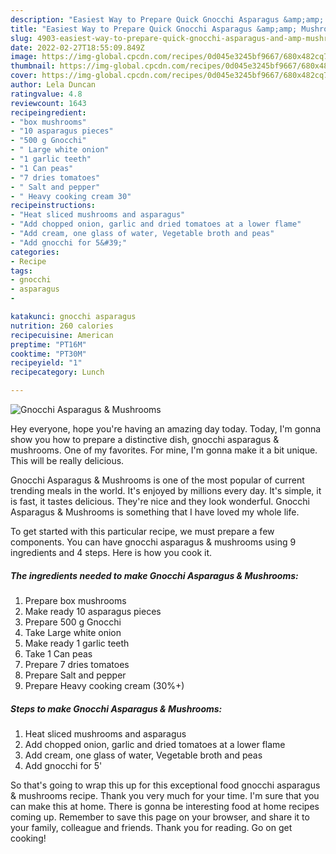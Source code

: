 ```yaml
---
description: "Easiest Way to Prepare Quick Gnocchi Asparagus &amp;amp; Mushrooms"
title: "Easiest Way to Prepare Quick Gnocchi Asparagus &amp;amp; Mushrooms"
slug: 4903-easiest-way-to-prepare-quick-gnocchi-asparagus-and-amp-mushrooms
date: 2022-02-27T18:55:09.849Z
image: https://img-global.cpcdn.com/recipes/0d045e3245bf9667/680x482cq70/gnocchi-asparagus-mushrooms-recipe-main-photo.jpg
thumbnail: https://img-global.cpcdn.com/recipes/0d045e3245bf9667/680x482cq70/gnocchi-asparagus-mushrooms-recipe-main-photo.jpg
cover: https://img-global.cpcdn.com/recipes/0d045e3245bf9667/680x482cq70/gnocchi-asparagus-mushrooms-recipe-main-photo.jpg
author: Lela Duncan
ratingvalue: 4.8
reviewcount: 1643
recipeingredient:
- "box mushrooms"
- "10 asparagus pieces"
- "500 g Gnocchi"
- " Large white onion"
- "1 garlic teeth"
- "1 Can peas"
- "7 dries tomatoes"
- " Salt and pepper"
- " Heavy cooking cream 30"
recipeinstructions:
- "Heat sliced mushrooms and asparagus"
- "Add chopped onion, garlic and dried tomatoes at a lower flame"
- "Add cream, one glass of water, Vegetable broth and peas"
- "Add gnocchi for 5&#39;"
categories:
- Recipe
tags:
- gnocchi
- asparagus
- 

katakunci: gnocchi asparagus  
nutrition: 260 calories
recipecuisine: American
preptime: "PT16M"
cooktime: "PT30M"
recipeyield: "1"
recipecategory: Lunch

---
```



![Gnocchi Asparagus &amp; Mushrooms](https://img-global.cpcdn.com/recipes/0d045e3245bf9667/680x482cq70/gnocchi-asparagus-mushrooms-recipe-main-photo.jpg)

Hey everyone, hope you're having an amazing day today. Today, I'm gonna show you how to prepare a distinctive dish, gnocchi asparagus &amp; mushrooms. One of my favorites. For mine, I'm gonna make it a bit unique. This will be really delicious.

Gnocchi Asparagus &amp; Mushrooms is one of the most popular of current trending meals in the world. It's enjoyed by millions every day. It's simple, it is fast, it tastes delicious. They're nice and they look wonderful. Gnocchi Asparagus &amp; Mushrooms is something that I have loved my whole life.




To get started with this particular recipe, we must prepare a few components. You can have gnocchi asparagus &amp; mushrooms using 9 ingredients and 4 steps. Here is how you cook it.

<!--inarticleads1-->

##### The ingredients needed to make Gnocchi Asparagus &amp; Mushrooms:

1. Prepare box mushrooms
1. Make ready 10 asparagus pieces
1. Prepare 500 g Gnocchi
1. Take  Large white onion
1. Make ready 1 garlic teeth
1. Take 1 Can peas
1. Prepare 7 dries tomatoes
1. Prepare  Salt and pepper
1. Prepare  Heavy cooking cream (30%+)




<!--inarticleads2-->

##### Steps to make Gnocchi Asparagus &amp; Mushrooms:

1. Heat sliced mushrooms and asparagus
1. Add chopped onion, garlic and dried tomatoes at a lower flame
1. Add cream, one glass of water, Vegetable broth and peas
1. Add gnocchi for 5&#39;




So that's going to wrap this up for this exceptional food gnocchi asparagus &amp; mushrooms recipe. Thank you very much for your time. I'm sure that you can make this at home. There is gonna be interesting food at home recipes coming up. Remember to save this page on your browser, and share it to your family, colleague and friends. Thank you for reading. Go on get cooking!
